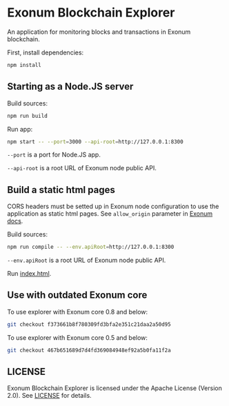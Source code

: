 # Exonum Blockchain Explorer

An application for monitoring blocks and transactions in Exonum blockchain.

First, install dependencies:

```sh
npm install
```

## Starting as a Node.JS server

Build sources:

```sh
npm run build
```

Run app:

```sh
npm start -- --port=3000 --api-root=http://127.0.0.1:8300
```

`--port` is a port for Node.JS app.

`--api-root` is a root URL of Exonum node public API.

## Build a static html pages

CORS headers must be setted up in Exonum node configuration to use the application as static html pages.
See `allow_origin` parameter in [Exonum docs](https://exonum.com/doc/architecture/configuration/#api).

Build sources:

```sh
npm run compile -- --env.apiRoot=http://127.0.0.1:8300
```

`--env.apiRoot` is a root URL of Exonum node public API.

Run [index.html](index.html).

## Use with outdated Exonum core

To use explorer with Exonum core 0.8 and below:

```sh
git checkout f373661b8f780309fd3bfa2e351c21daa2a50d95 
```

To use explorer with Exonum core 0.5 and below:

```sh
git checkout 467b651689d7d4fd369084948ef92a5b0fa11f2a 
```

## LICENSE

Exonum Blockchain Explorer is licensed under the Apache License (Version 2.0).
See [LICENSE](https://github.com/exonum/blockchain-explorer/blob/master/LICENSE) for details.
